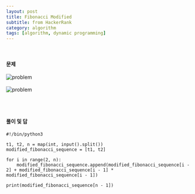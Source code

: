 ```yaml
---
layout: post
title: Fibonacci Modified
subtitle: from HackerRank
category: algorithm
tags: [algorithm, dynamic programming]
---
```

<br/><h4>문제</h4>
![problem](https://raw.githubusercontent.com/seongwoopark/seongwoopark.github.io/master/img/2017-07-03-algorithm-fibonacci_modified_1.png)<br /><br />
![problem](https://raw.githubusercontent.com/seongwoopark/seongwoopark.github.io/master/img/2017-07-03-algorithm-fibonacci_modified_2.png)<br /><br />

<br/><h4>풀이 및 답</h4>
```
#!/bin/python3

t1, t2, n = map(int, input().split())
modified_fibonacci_sequence = [t1, t2]

for i in range(2, n):
    modified_fibonacci_sequence.append(modified_fibonacci_sequence[i - 2] + modified_fibonacci_sequence[i - 1] * modified_fibonacci_sequence[i - 1])

print(modified_fibonacci_sequence[n - 1])
```